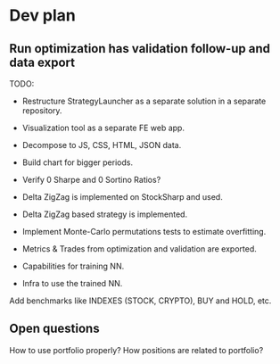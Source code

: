 # Dev plan

## Run optimization has validation follow-up and data export

TODO:

- Restructure StrategyLauncher as a separate solution in a separate repository.
- Visualization tool as a separate FE web app.
- Decompose to JS, CSS, HTML, JSON data.
- Build chart for bigger periods.

- Verify 0 Sharpe and 0 Sortino Ratios?

- Delta ZigZag is implemented on StockSharp and used.
- Delta ZigZag based strategy is implemented.
- Implement Monte-Carlo permutations tests to estimate overfitting.
- Metrics & Trades from optimization and validation are exported.

- Capabilities for training NN.
- Infra to use the trained NN.

Add benchmarks like INDEXES (STOCK, CRYPTO), BUY and HOLD, etc.

## Open questions

How to use portfolio properly?
How positions are related to portfolio?
